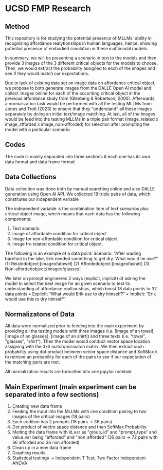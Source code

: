 # UCSD FMP Research
## Method
This repository is for studying the potential presence of MLLMs' ability in recognizing affordance realytionships in human languages, hence, showing potential presence of embodied simulation in these multimodal models.

In summary, we will be presenting a scenario in text to the models and then provide 3 images of the 3 different critical objects for the models to choose. Then, we would extract the probability assigned to each of the images and see if they would match our expectations.

Due to lack of existing data set on image data on affordance critical object, we propose to both generate images from the DALLE Open AI model and collect images online for each of the according critical object in the previous affordance study from (Glenberg & Robertson, 2000). Afterwards, a normalization task would be performed with all the testing MLLMs from Jones and Trott (2023) to ensure that they “understand” all these images separately by doing an initial text/image matching. At last, all of the images would be feed into the testing MLLMs in a triple pair format (image_related x image_afforded x image_non-afforded) for selection after prompting the model with a particular scenario.

## Codes
The code is mainly separated into three sections & each one has its own data format and data frame format:

## Data Collections
Data collection was done both by manual searching online and also DALLE generation using Open AI API. We collected 18 triple pairs of data, which constitutes our independent variable

The independent variable is the combination item of text scenarios plus critical object image, whcih means that each data has the following components:
1. Text scenario
2. Image of affordable condition for critical object
3. Image for non-affordable condition for critical object
4. Image fro related condition for critical object.

The following is an example of a data point:
Scenario: “After wading barefoot in the lake, Erik needed something to get dry. What would he use?” (1) Relatedobject:[imageofatowel]
(2) Affordedobject:[imageofashirt]
(3) Non-affordedobject:[imageofglasses]

We later on prompt engineered 2 ways (explicit, implicit) of asking the model to select the best image for an given scenario to test its understanding of affordance realtionships, which boost 18 data points to 32 data points
• Explicit: “What would Erik use to dry himself?”
• Implicit: “Erik would use this to dry himself”

## Normalizatons of Data
   All data were normalized prior to feeding into the main experiment by providing all the testing models with three images (i.e. [image of an towel], [image of an glasses], [image of an shirt]) and three texts (i.e. "towel", "glasses", "shirt"). Then the model would conduct vector space location assigning with the 3x3 match/mismatch matrix. We then extract such probability using dot product between vector space distance and SoftMax it to retrieve an probability for each of the pairs to see if our expectation of the matching pairs are met.

All normalization results are formatted into one jupytar notebok

## Main Experiment (main experiment can be separated into a few sections)
1. Creating new data frame
2. Feeding the input into the MLLMs with one condition pairing to two images of the critical images (18 pairs)
3. Each codition has 2 prompts (18 pairs -> 36 pairs)
4. Dot product of vectro space distance and then SoftMax Probability
5. Melting the data frame with id_var as "group_id" and "prompt_type" and value_var being "afforded" and "non_afforded" (36 pairs -> 72 pairs with 36 afforded and 36 non afforded)
6. Clean up in a new data frame
7. Graphing results
8. Statistical testings -> Independent T Test, Two Factor Independent ANOVA
   
